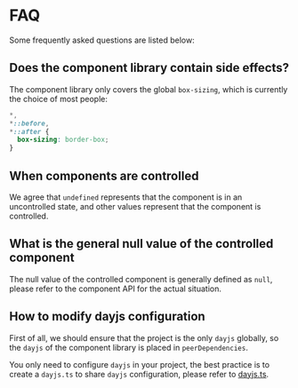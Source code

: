 # FAQ

Some frequently asked questions are listed below:

## Does the component library contain side effects?

The component library only covers the global `box-sizing`, which is currently the choice of most people:

```scss
*,
*::before,
*::after {
  box-sizing: border-box;
}
```

## When components are controlled

We agree that `undefined` represents that the component is in an uncontrolled state, and other values represent that the component is controlled.

## What is the general null value of the controlled component

The null value of the controlled component is generally defined as `null`, please refer to the component API for the actual situation.

## How to modify dayjs configuration

First of all, we should ensure that the project is the only `dayjs` globally, so the `dayjs` of the component library is placed in `peerDependencies`.

You only need to configure `dayjs` in your project, the best practice is to create a `dayjs.ts` to share `dayjs` configuration, please refer to [dayjs.ts](https://github.com/DevCloudFE/react-devui/blob/main/packages/platform/src/app/dayjs.ts).
